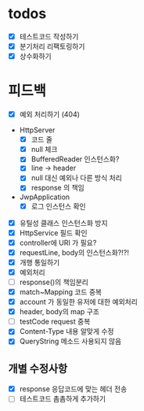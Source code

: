 # todos

- [x] 테스트코드 작성하기
- [x] 분기처리 리팩토링하기
- [x] 상수화하기

# 피드백
- [x] 예외 처리하기 (404)
- HttpServer
  - [x] 코드 줄
  - [x] null 체크
  - [x] BufferedReader 인스턴스화?
  - [x] line -> header
  - [x] null 대신 예외나 다른 방식 처리
  - [x] response 의 책임
- JwpApplication
  - [x] 로그 인스턴스 확인
- [x] 유틸성 클래스 인스턴스화 방지
- [x] HttpService 필드 확인
- [x] controller에 URI 가 필요?
- [x] requestLine, body의 인스턴스화?!?!
- [x] 개행 통일하기
- [x] 예외처리
- [ ] response()의 책임분리
- [x] match~Mapping 코드 중복
- [x] account 가 동일한 유저에 대한 예외처리
- [x] header, body의 map 구조
- [ ] testCode request 중복
- [x] Content-Type 내용 알맞게 수정
- [x] QueryString 메소드 사용되지 않음
## 개별 수정사항
- [x] response 응답코드에 맞는 헤더 전송
- [ ] 테스트코드 촘촘하게 추가하기
